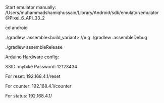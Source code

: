 Start emulator manually:
/Users/muhammadshamiqhussain/Library/Android/sdk/emulator/emulator @Pixel_6_API_33_2


cd android

./gradlew <moduleName>:assemble<build_variant>
//e.g
./gradlew <moduleName>:assembleDebug

 ./gradlew assembleRelease


Arduino Hardware config:

SSID: mybike
Password: 12123434

For reset:
192.168.4.1/reset

For counter:
192.168.4.1/counter

For status:
192.168.4.1/
